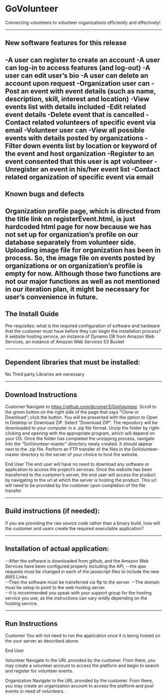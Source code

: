 # GoVolunteer
Connecting volunteers to volunteer organizations efficiently and effectively!

-----------------------------------------------------------------------------------------------------------------------------
New software features for this release
-----------------------------------------------------------------------------------------------------------------------------
-A user can register to create an account
-A user can log-in to access features (and log-out)
-A user can edit user’s bio
-A user can delete an account upon request
-Organization user can
-Post an event with event details (such as name, description, skill, interest and location)
-View events list with details included
-Edit related event details
-Delete event that is cancelled
-Contact related volunteers of specific event via email
-Volunteer user can
-View all possible events with details posted by organizations
-Filter down events list by location or keyword of the event and host organization
-Register to an event consented that this user is apt volunteer
-Unregister an event in his/her event list
-Contact related organization of specific event via email
-----------------------------------------------------------------------------------------------------------------------------
Known bugs and defects 
-----------------------------------------------------------------------------------------------------------------------------
Organization profile page, which is directed from the title link on registerEvent.html, is just hardcoded html page for now because we has not set up for organization’s profile on our database separately from volunteer side. 
Uploading image file for organization has been in process. So, the image file on events posted by organizations or on organization’s profile is empty for now. 
	Although those two functions are not our major functions as well as not mentioned in our iteration plan, it might be necessary for user’s convenience in future.  
-----------------------------------------------------------------------------------------------------------------------------
The Install Guide
-----------------------------------------------------------------------------------------------------------------------------
 Pre-requisites: what is the required configuration of software and hardware that the customer must have before they can begin the installation process?
A website hosting service, an instance of Dynamo DB from Amazon Web Services, an instance of Amazon Web Services S3 Bucket

-----------------------------------------------------------------------------------------------------------------------------
Dependent libraries that must be installed: 
-----------------------------------------------------------------------------------------------------------------------------
No Third party Libraries are necessary



-----------------------------------------------------------------------------------------------------------------------------
Download Instructions
-----------------------------------------------------------------------------------------------------------------------------
Customer
Navigate to https://github.com/dcromer3/GoVolunteer. Scroll to the green button on the right side of the page that says “Clone or Download”; click the button. You will be presented with the option to Open in Desktop or Download ZIP. Select “Download ZIP”. The repository will be downloaded to your computer in a .zip file format. Unzip the folder by right-clicking and opening with the appropriate program, which will depend on your OS. Once the folder has completed the unzipping process, navigate into the “GoVolunteer-master” directory newly created. It should appear next to the .zip file. Perform an FTP transfer of the files in the GoVolunteer-master directory to the server of your choice to host the website.

End User
The end user will have no need to download any software or application to access the project’s services. Once the website has been transferred to the customer’s server, the end user will access the product by navigating to the url at which the server is hosting the product. This url will need to be provided by the customer upon completion of the file transfer.

-----------------------------------------------------------------------------------------------------------------------------
Build instructions (if needed): 
-----------------------------------------------------------------------------------------------------------------------------
if you are providing the raw source code rather than a binary build, how will the customer and users create the required executable application? 

-----------------------------------------------------------------------------------------------------------------------------
Installation of actual application: 
-----------------------------------------------------------------------------------------------------------------------------
--After the software is downloaded from github, and the Amazon Web Services have been configured properly including the API, 
--the ajax requests must be changed in each of the javascript files to include the new AWS Links.  
--Then the software must be transferred via ftp to the server. 
--The domain must be setup to point to the web hosting server.  
--It is recommended you speak with your support group for the hosting service you use, as the instructions can vary wildly depending on the hosting service.

-----------------------------------------------------------------------------------------------------------------------------
Run Instructions
-----------------------------------------------------------------------------------------------------------------------------
Customer
You will not need to run the application once it is being hosted on the your server as described above. 

End User

Volunteer
Navigate to the URL provided by the customer. From there, you may create a volunteer account to access the platform and begin to search and register for volunteer events.

Organization
Navigate to the URL provided by the customer. From there, you may create an organization account to access the platform and post events in need of volunteers.
